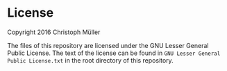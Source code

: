 # License

Copyright 2016 Christoph Müller

The files of this repository are licensed under the GNU Lesser General Public
License. The text of the license can be found in
`GNU Lesser General Public License.txt` in the root directory of this
repository.